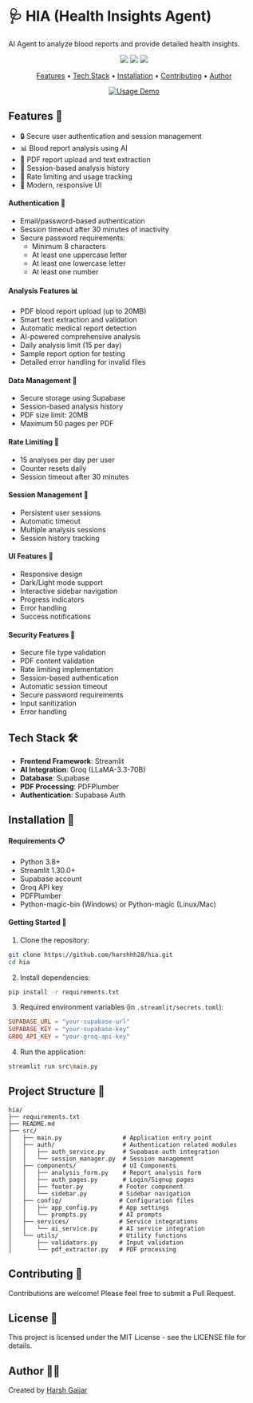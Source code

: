 # 🩺 HIA (Health Insights Agent)

AI Agent to analyze blood reports and provide detailed health insights.

<p align="center">
  <a href="https://github.com/harshhh28/hia/issues"><img src="https://img.shields.io/github/issues/harshhh28/hia"></a> 
  <a href="https://github.com/harshhh28/hia/stargazers"><img src="https://img.shields.io/github/stars/harshhh28/hia"></a>
  <a href="https://github.com/harshhh28/hia/blob/main/LICENSE">
    <img src="https://img.shields.io/badge/License-MIT-blue.svg">
  </a>
</p>

<p align="center">
  <a href="#features-">Features</a> •
  <a href="#tech-stack-">Tech Stack</a> •
  <a href="#installation-">Installation</a> •
  <a href="#contributing-">Contributing</a> •
  <a href="#author-">Author</a>
</p>

<p align="center">
  <a href="https://github.com/harshhh28/hia"><img src="https://raw.githubusercontent.com/harshhh28/hia/main/public/HIA_demo.gif" alt="Usage Demo"></a>
</p>

## Features 🌟

- 🔒 Secure user authentication and session management
- 📊 Blood report analysis using AI
- 📁 PDF report upload and text extraction
- 💾 Session-based analysis history
- 🎯 Rate limiting and usage tracking
- 🎨 Modern, responsive UI

#### Authentication 🔐

- Email/password-based authentication
- Session timeout after 30 minutes of inactivity
- Secure password requirements:
  - Minimum 8 characters
  - At least one uppercase letter
  - At least one lowercase letter
  - At least one number

#### Analysis Features 📊

- PDF blood report upload (up to 20MB)
- Smart text extraction and validation
- Automatic medical report detection
- AI-powered comprehensive analysis
- Daily analysis limit (15 per day)
- Sample report option for testing
- Detailed error handling for invalid files

#### Data Management 💾

- Secure storage using Supabase
- Session-based analysis history
- PDF size limit: 20MB
- Maximum 50 pages per PDF

#### Rate Limiting 🎯

- 15 analyses per day per user
- Counter resets daily
- Session timeout after 30 minutes

#### Session Management 🔄

- Persistent user sessions
- Automatic timeout
- Multiple analysis sessions
- Session history tracking

#### UI Features 📱

- Responsive design
- Dark/Light mode support
- Interactive sidebar navigation
- Progress indicators
- Error handling
- Success notifications

#### Security Features 🔐

- Secure file type validation
- PDF content validation
- Rate limiting implementation
- Session-based authentication
- Automatic session timeout
- Secure password requirements
- Input sanitization
- Error handling

## Tech Stack 🛠️

- **Frontend Framework**: Streamlit
- **AI Integration**: Groq (LLaMA-3.3-70B)
- **Database**: Supabase
- **PDF Processing**: PDFPlumber
- **Authentication**: Supabase Auth

## Installation 🚀

#### Requirements 📋

- Python 3.8+
- Streamlit 1.30.0+
- Supabase account
- Groq API key
- PDFPlumber
- Python-magic-bin (Windows) or Python-magic (Linux/Mac)

#### Getting Started 📝

1. Clone the repository:

```bash
git clone https://github.com/harshhh28/hia.git
cd hia
```

2. Install dependencies:

```bash
pip install -r requirements.txt
```

3. Required environment variables (in `.streamlit/secrets.toml`):

```toml
SUPABASE_URL = "your-supabase-url"
SUPABASE_KEY = "your-supabase-key"
GROQ_API_KEY = "your-groq-api-key"
```

4. Run the application:

```bash
streamlit run src\main.py
```

## Project Structure 📁

```
hia/
├── requirements.txt
├── README.md
├── src/
│   ├── main.py                 # Application entry point
│   ├── auth/                   # Authentication related modules
│   │   ├── auth_service.py     # Supabase auth integration
│   │   └── session_manager.py  # Session management
│   ├── components/             # UI Components
│   │   ├── analysis_form.py    # Report analysis form
│   │   ├── auth_pages.py       # Login/Signup pages
│   │   ├── footer.py          # Footer component
│   │   └── sidebar.py         # Sidebar navigation
│   ├── config/                # Configuration files
│   │   ├── app_config.py      # App settings
│   │   └── prompts.py         # AI prompts
│   ├── services/              # Service integrations
│   │   └── ai_service.py      # AI service integration
│   └── utils/                 # Utility functions
│       ├── validators.py      # Input validation
│       └── pdf_extractor.py   # PDF processing
```

## Contributing 👥

Contributions are welcome! Please feel free to submit a Pull Request.

## License 📄

This project is licensed under the MIT License - see the LICENSE file for details.

## Author 🙋‍♂️

Created by [Harsh Gajjar](https://harshgajjar.vercel.app)
